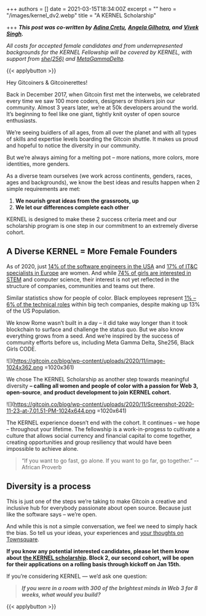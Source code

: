 +++
authors = []
date = 2021-03-15T18:34:00Z
excerpt = ""
hero = "/images/kernel_dv2.webp"
title = "A KERNEL Scholarship"

+++
**_This post was co-written by_** [**_Adina Cretu_**](https://twitter.com/FragileEmpire)**_,_** [**_Angela Gilhotra_**](https://twitter.com/angelagilhotra)**_, and_** [**_Vivek Singh_**](https://twitter.com/vsinghdothings)**_._**

_All costs for accepted female candidates and from underrepresented backgrounds for the KERNEL Fellowship will be covered by KERNEL, with support from_ [_she(256)_](https://she256.org/) _and_ [_MetaGammaDelta_](https://metagammadelta.com/)_._

{{< applybutton >}}

Hey Gitcoiners & Gitcoinerettes!

Back in December 2017, when Gitcoin first met the interwebs, we celebrated every time we saw 100 more coders, designers or thinkers join our community. Almost 3 years later, we’re at 50k developers around the world. It’s beginning to feel like one giant, tightly knit oyster of open source enthusiasts.

We’re seeing buidlers of all ages, from all over the planet and with all types of skills and expertise levels boarding the Gitcoin shuttle. It makes us proud and hopeful to notice the diversity in our community.

But we’re always aiming for a melting pot – more nations, more colors, more identities, more genders.

As a diverse team ourselves (we work across continents, genders, races, ages and backgrounds), we know the best ideas and results happen when 2 simple requirements are met:

1. **We nourish great ideas from the grassroots, up**
2. **We let our differences complete each other**

KERNEL is designed to make these 2 success criteria meet and our scholarship program is one step in our commitment to an extremely diverse cohort.

## A Diverse **KERNEL = More Female Founders**

As of 2020, just [14% of the software engineers in the USA](https://builtin.com/women-tech/women-in-tech-workplace-statistics) and [17% of IT&C specialists in Europe](https://www.womentech.net/women-technology-statistics) are women. And while [74% of girls are interested in STEM](https://techcrunch.com/2016/05/10/the-lack-of-women-in-tech-is-more-than-a-pipeline-problem) and computer science, their interest is not yet reflected in the structure of companies, communities and teams out there.

Similar statistics show for people of color. Black employees represent [1% – 6% of the technical roles](https://www.wired.com/story/five-years-tech-diversity-reports-little-progress/) within big tech companies, despite making up 13% of the US Population.

We know Rome wasn’t built in a day – it did take way longer than it took blockchain to surface and challenge the status quo. But we also know everything grows from a seed. And we’re inspired by the success of community efforts before us, including Meta Gamma Delta, She256, Black Girls CODE.

![](https://gitcoin.co/blog/wp-content/uploads/2020/11/image-1024x362.png =1020x361)

We chose The KERNEL Scholarship as another step towards meaningful diversity **– calling all women and people of color with a passion for Web 3, open-source**, **and product development to join KERNEL cohort.**

![](https://gitcoin.co/blog/wp-content/uploads/2020/11/Screenshot-2020-11-23-at-7.01.51-PM-1024x644.png =1020x641)

The KERNEL experience doesn’t end with the cohort. It continues – we hope – throughout your lifetime. The fellowship is a work-in-progess to cultivate a culture that allows social currency and financial capital to come together, creating opportunities and group resiliency that would have been impossible to achieve alone.

> “If you want to go fast, go alone. If you want to go far, go together.” -- African Proverb

## **Diversity is a process**

This is just one of the steps we’re taking to make Gitcoin a creative and inclusive hub for everybody passionate about open source. Because just like the software says – we’re open.

And while this is not a simple conversation, we feel we need to simply hack the bias. So tell us your ideas, your experiences and [your thoughts on Townsquare](https://gitcoin.co/townsquare).

**If you know any potential interested candidates, please let them know about** [**the KERNEL scholarship**](http://apply.kernel.community/)**. Block 2, our second cohort, will be open for their applications on a rolling basis through kickoff on Jan 15th.**

If you’re considering KERNEL — we’d ask one question:

> **_If you were in a room with 300 of the brightest minds in Web 3 for 8 weeks, what would you build?_**

{{< applybutton >}}